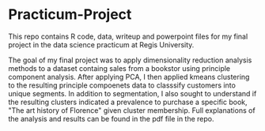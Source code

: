 # Practicum-Project

This repo contains R code, data, writeup and powerpoint files for my final project in the data science practicum at Regis University. 

The goal of my final project was to apply dimensionality reduction analysis methods to a dataset containg sales from a bookstor using principle component analysis. 
After applying PCA, I then applied kmeans clustering to the resulting principle compoenets data to classsify customers into unique segments. In addition to segmentation, I also 
sought to understand if the resulting clusters indicated a prevalence to purchase a specific book, "The art history of Florence" given cluster membership. Full explanations of the analysis and results can be found in the pdf file in the repo.
